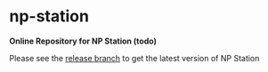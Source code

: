 # np-station

**Online Repository for NP Station (todo)**

Please see the [release branch](https://github.com/n-Burn/np-station/tree/releases) to get the latest version of NP Station
